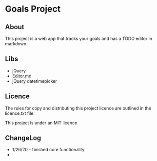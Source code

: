 
# Goals Project

## About

This project is a web app that tracks your goals and has a TODO editor in markdown

## Libs

* jQuery
* [Editor.md](https://github.com/pandao/editor.md)
* jQuery datetimepicker

## Licence

The rules for copy and distributing this project licence are
outlined in the licence.txt file.

This project is under an MIT licence



## ChangeLog

* 1/26/20 - finished core functionality
* 


